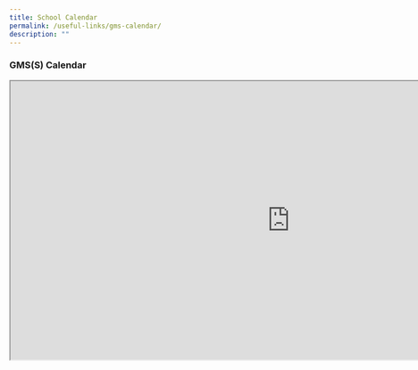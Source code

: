 ```yaml
---
title: School Calendar
permalink: /useful-links/gms-calendar/
description: ""
---
```

### **GMS(S) Calendar**

<iframe src="https://calendar.google.com/calendar/embed?src=gmsscalender%40gmail.com&ctz=Asia/Singapore" height="500" width="1000"></iframe>